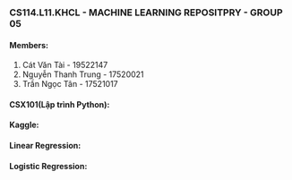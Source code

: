 ### CS114.L11.KHCL - MACHINE LEARNING REPOSITPRY - GROUP 05
#### Members:
1. Cát Văn Tài - 19522147
2. Nguyễn Thanh Trung - 17520021
3. Trần Ngọc Tân - 17521017
#### CSX101(Lập trình Python):

#### Kaggle:

#### Linear Regression:

#### Logistic Regression:
